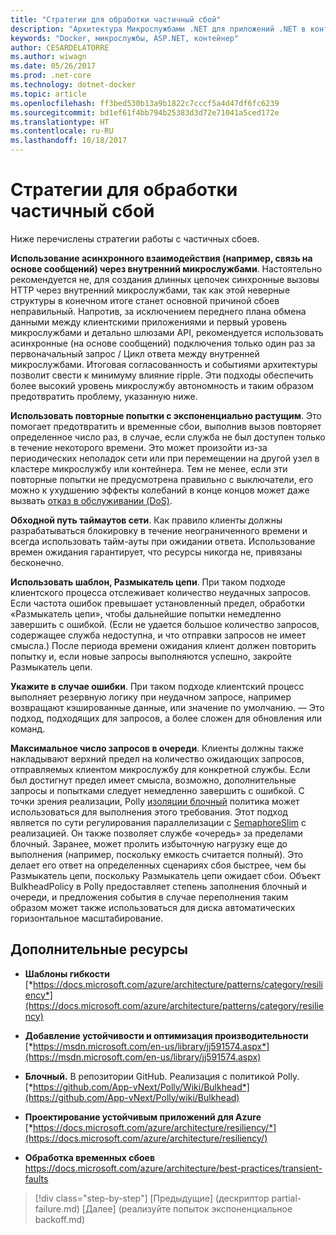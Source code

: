 ```yaml
---
title: "Стратегии для обработки частичный сбой"
description: "Архитектура Микрослужбами .NET для приложений .NET в контейнерах | Стратегии для обработки частичный сбой"
keywords: "Docker, микрослужбы, ASP.NET, контейнер"
author: CESARDELATORRE
ms.author: wiwagn
ms.date: 05/26/2017
ms.prod: .net-core
ms.technology: dotnet-docker
ms.topic: article
ms.openlocfilehash: ff3bed530b13a9b1822c7cccf5a4d47df6fc6239
ms.sourcegitcommit: bd1ef61f4bb794b25383d3d72e71041a5ced172e
ms.translationtype: HT
ms.contentlocale: ru-RU
ms.lasthandoff: 10/18/2017
---
```

# <a name="strategies-for-handling-partial-failure"></a>Стратегии для обработки частичный сбой

Ниже перечислены стратегии работы с частичных сбоев.

**Использование асинхронного взаимодействия (например, связь на основе сообщений) через внутренний микрослужбами**. Настоятельно рекомендуется не, для создания длинных цепочек синхронные вызовы HTTP через внутренний микрослужбами, так как этой неверные структуры в конечном итоге станет основной причиной сбоев неправильный. Напротив, за исключением переднего плана обмена данными между клиентскими приложениями и первый уровень микрослужбами и детально шлюзами API, рекомендуется использовать асинхронные (на основе сообщений) подключения только один раз за первоначальный запрос / Цикл ответа между внутренней микрослужбами. Итоговая согласованность и событиями архитектуры позволит свести к минимуму влияние ripple. Эти подходы обеспечить более высокий уровень микрослужбу автономность и таким образом предотвратить проблему, указанную ниже.

**Использовать повторные попытки с экспоненциально растущим**. Это помогает предотвратить и временные сбои, выполнив вызов повторяет определенное число раз, в случае, если служба не был доступен только в течение некоторого времени. Это может произойти из-за периодических неполадок сети или при перемещении на другой узел в кластере микрослужбу или контейнера. Тем не менее, если эти повторные попытки не предусмотрена правильно с выключатели, его можно к ухудшению эффекты колебаний в конце концов может даже вызвать [отказ в обслуживании (DoS)](https://en.wikipedia.org/wiki/Denial-of-service_attack).

**Обходной путь таймаутов сети**. Как правило клиенты должны разрабатываться блокировку в течение неограниченного времени и всегда использовать тайм-ауты при ожидании ответа. Использование времен ожидания гарантирует, что ресурсы никогда не, привязаны бесконечно.

**Использовать шаблон, Размыкатель цепи**. При таком подходе клиентского процесса отслеживает количество неудачных запросов. Если частота ошибок превышает установленный предел, обработки «Размыкатель цепи», чтобы дальнейшие попытки немедленно завершить с ошибкой. (Если не удается большое количество запросов, содержащее служба недоступна, и что отправки запросов не имеет смысла.) После периода времени ожидания клиент должен повторить попытку и, если новые запросы выполняются успешно, закройте Размыкатель цепи.

**Укажите в случае ошибки**. При таком подходе клиентский процесс выполняет резервную логику при неудачном запросе, например возвращают кэшированные данные, или значение по умолчанию. — Это подход, подходящих для запросов, а более сложен для обновления или команд.

**Максимальное число запросов в очереди**. Клиенты должны также накладывают верхний предел на количество ожидающих запросов, отправляемых клиентом микрослужбу для конкретной службы. Если был достигнут предел имеет смысла, возможно, дополнительные запросы и попытками следует немедленно завершить с ошибкой. С точки зрения реализации, Polly [изоляции блочный](https://github.com/App-vNext/Polly/wiki/Bulkhead) политика может использоваться для выполнения этого требования. Этот подход является по сути регулирования параллелизации с [SemaphoreSlim](https://docs.microsoft.com/dotnet/api/system.threading.semaphoreslim?view=netcore-1.1) с реализацией. Он также позволяет службе «очередь» за пределами блочный. Заранее, может пролить избыточную нагрузку еще до выполнения (например, поскольку емкость считается полный). Это делает его ответ на определенных сценариях сбоя быстрее, чем бы Размыкатель цепи, поскольку Размыкатель цепи ожидает сбои. Объект BulkheadPolicy в Polly предоставляет степень заполнения блочный и очереди, и предложения события в случае переполнения таким образом может также использоваться для диска автоматических горизонтальное масштабирование.

## <a name="additional-resources"></a>Дополнительные ресурсы

-   **Шаблоны гибкости**
    [*https://docs.microsoft.com/azure/architecture/patterns/category/resiliency*](https://docs.microsoft.com/azure/architecture/patterns/category/resiliency)

-   **Добавление устойчивости и оптимизация производительности**
    [*https://msdn.microsoft.com/en-us/library/jj591574.aspx*](https://msdn.microsoft.com/en-us/library/jj591574.aspx)

-   **Блочный.** В репозитории GitHub. Реализация с политикой Polly. \
    [*https://github.com/App-vNext/Polly/Wiki/Bulkhead*](https://github.com/App-vNext/Polly/wiki/Bulkhead)

-   **Проектирование устойчивым приложений для Azure**
    [*https://docs.microsoft.com/azure/architecture/resiliency/*](https://docs.microsoft.com/azure/architecture/resiliency/)

-   **Обработка временных сбоев**
    <https://docs.microsoft.com/azure/architecture/best-practices/transient-faults>


>[!div class="step-by-step"]
[Предыдущие] (дескриптор partial-failure.md) [Далее] (реализуйте попыток экспоненциальное backoff.md)
